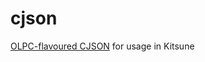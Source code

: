 # cjson

[OLPC-flavoured CJSON] for usage in Kitsune

[OLPC-flavoured CJSON]: https://wiki.laptop.org/go/Canonical_JSON
